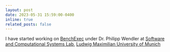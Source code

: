 ```yaml
---
layout: post
date: 2023-05-31 15:59:00-0400
inline: true
related_posts: false
---
```


I have started working on [BenchExec](https://github.com/sosy-lab/benchexec) under Dr. Philipp Wendler at [Software and Computational Systems Lab](https://www.sosy-lab.org), [Ludwig Maximilian University of Munich](https://www.lmu.de/de/index.html)
